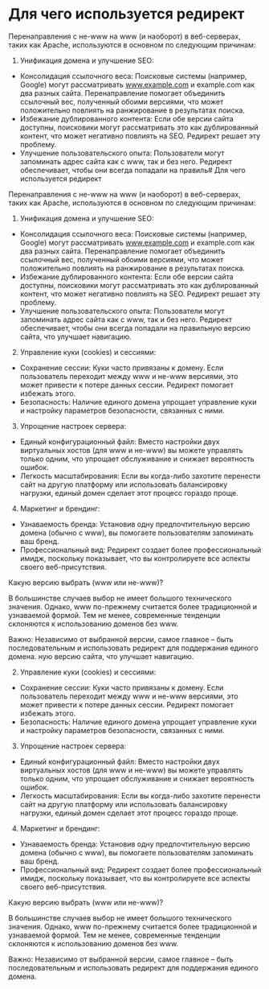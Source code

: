 # Для чего используется редирект

Перенаправления с не-www на www (и наоборот) в веб-серверах, таких как Apache, используются в основном по следующим причинам:

1. Унификация домена и улучшение SEO:

- Консолидация ссылочного веса: Поисковые системы (например, Google) могут рассматривать www.example.com и example.com как два разных сайта. Перенаправление помогает объединить ссылочный вес, полученный обоими версиями, что может положительно повлиять на ранжирование в результатах поиска.
- Избежание дублированного контента: Если обе версии сайта доступны, поисковики могут рассматривать это как дублированный контент, что может негативно повлиять на SEO. Редирект решает эту проблему.
- Улучшение пользовательского опыта: Пользователи могут запоминать адрес сайта как с www, так и без него. Редирект обеспечивает, чтобы они всегда попадали на правиль# Для чего используется редирект

Перенаправления с не-www на www (и наоборот) в веб-серверах, таких как Apache, используются в основном по следующим причинам:

1. Унификация домена и улучшение SEO:

- Консолидация ссылочного веса: Поисковые системы (например, Google) могут рассматривать www.example.com и example.com как два разных сайта. Перенаправление помогает объединить ссылочный вес, полученный обоими версиями, что может положительно повлиять на ранжирование в результатах поиска.
- Избежание дублированного контента: Если обе версии сайта доступны, поисковики могут рассматривать это как дублированный контент, что может негативно повлиять на SEO. Редирект решает эту проблему.
- Улучшение пользовательского опыта: Пользователи могут запоминать адрес сайта как с www, так и без него. Редирект обеспечивает, чтобы они всегда попадали на правильную версию сайта, что улучшает навигацию.

2. Управление куки (cookies) и сессиями:

- Сохранение сессии: Куки часто привязаны к домену. Если пользователь переходит между www и не-www версиями, это может привести к потере данных сессии. Редирект помогает избежать этого.
- Безопасность: Наличие единого домена упрощает управление куки и настройку параметров безопасности, связанных с ними.

3. Упрощение настроек сервера:

- Единый конфигурационный файл: Вместо настройки двух виртуальных хостов (для www и не-www) вы можете управлять только одним, что упрощает обслуживание и снижает вероятность ошибок.
- Легкость масштабирования: Если вы когда-либо захотите перенести сайт на другую платформу или использовать балансировку нагрузки, единый домен сделает этот процесс гораздо проще.

4. Маркетинг и брендинг:

- Узнаваемость бренда: Установив одну предпочтительную версию домена (обычно с www), вы помогаете пользователям запоминать ваш бренд.
- Профессиональный вид: Редирект создает более профессиональный имидж, поскольку показывает, что вы контролируете все аспекты своего веб-присутствия.

Какую версию выбрать (www или не-www)?

В большинстве случаев выбор не имеет большого технического значения. Однако, www по-прежнему считается более традиционной и узнаваемой формой. Тем не менее, современные тенденции склоняются к использованию доменов без www.

Важно: Независимо от выбранной версии, самое главное – быть последовательным и использовать редирект для поддержания единого домена.
ную версию сайта, что улучшает навигацию.

2. Управление куки (cookies) и сессиями:

- Сохранение сессии: Куки часто привязаны к домену. Если пользователь переходит между www и не-www версиями, это может привести к потере данных сессии. Редирект помогает избежать этого.
- Безопасность: Наличие единого домена упрощает управление куки и настройку параметров безопасности, связанных с ними.

3. Упрощение настроек сервера:

- Единый конфигурационный файл: Вместо настройки двух виртуальных хостов (для www и не-www) вы можете управлять только одним, что упрощает обслуживание и снижает вероятность ошибок.
- Легкость масштабирования: Если вы когда-либо захотите перенести сайт на другую платформу или использовать балансировку нагрузки, единый домен сделает этот процесс гораздо проще.

4. Маркетинг и брендинг:

- Узнаваемость бренда: Установив одну предпочтительную версию домена (обычно с www), вы помогаете пользователям запоминать ваш бренд.
- Профессиональный вид: Редирект создает более профессиональный имидж, поскольку показывает, что вы контролируете все аспекты своего веб-присутствия.

Какую версию выбрать (www или не-www)?

В большинстве случаев выбор не имеет большого технического значения. Однако, www по-прежнему считается более традиционной и узнаваемой формой. Тем не менее, современные тенденции склоняются к использованию доменов без www.

Важно: Независимо от выбранной версии, самое главное – быть последовательным и использовать редирект для поддержания единого домена.
